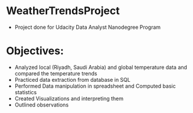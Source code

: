 # WeatherTrendsProject
 
* Project done for Udacity Data Analyst Nanodegree Program

# Objectives:

* Analyzed local (Riyadh, Saudi Arabia) and global temperature data and compared the temperature trends
* Practiced data extraction from database in SQL
* Performed Data manipulation in spreadsheet and Computed basic statistics
* Created Visualizations and interpreting them
* Outlined observations 